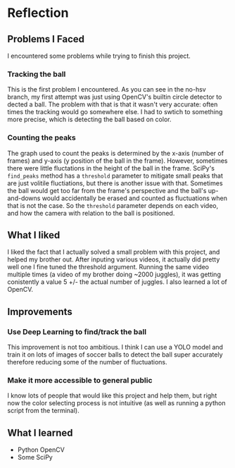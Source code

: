 # Reflection

## Problems I Faced

I encountered some problems while trying to finish this project.

### Tracking the ball 

This is the first problem I encountered. As you can see in the no-hsv branch, my first attempt was just using OpenCV's builtin circle detector to dected a ball. The problem with that is that it wasn't very accurate: often times the tracking would go somewhere else. I had to swtich to something more precise, which is detecting the ball based on color.

### Counting the peaks

The graph used to count the peaks is determined by the x-axis (number of frames) and y-axis (y position of the ball in the frame). However, sometimes there were little fluctations in the height of the ball in the frame. SciPy's `find_peaks` method has a `threshold` parameter to mitigate small peaks that are just volitile fluctiations, but there is another issue with that. Sometimes the ball would get too far from the frame's perspective and the ball's up-and-downs would accidentally be erased and counted as fluctuations when that is not the case. So the `threshold` parameter depends on each video, and how the camera with relation to the ball is positioned.

## What I liked

I liked the fact that I actually solved a small problem with this project, and helped my brother out. After inputing various videos, it actually did pretty well one I fine tuned the threshold argument. Running the same video multiple times (a video of my brother doing ~2000 juggles), it was getting conistently a value 5 +/- the actual number of juggles. I also learned a lot of OpenCV.

## Improvements

### Use Deep Learning to find/track the ball

This improvement is not too ambitious. I think I can use a YOLO model and train it on lots of images of soccer balls to detect the ball super accurately therefore reducing some of the number of fluctuations.

### Make it more accessible to general public

I know lots of people that would like this project and help them, but right now the color selecting process is not intuitive (as well as running a python script from the terminal).

## What I learned

- Python OpenCV
- Some SciPy
